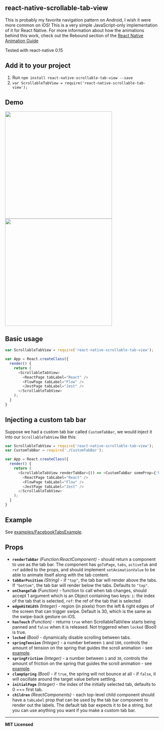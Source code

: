 ## react-native-scrollable-tab-view

This is probably my favorite navigation pattern on Android, I wish it
were more common on iOS! This is a very simple JavaScript-only
implementation of it for React Native. For more information about how
the animations behind this work, check out the Rebound section of the
[React Native Animation Guide](https://facebook.github.io/react-native/docs/animations.html)

Tested with react-native 0.15

## Add it to your project

1. Run `npm install react-native-scrollable-tab-view --save`
2. `var ScrollableTabView = require('react-native-scrollable-tab-view');`

## Demo

<a href="https://raw.githubusercontent.com/brentvatne/react-native-scrollable-tab-view/master/demo.gif"><img src="https://raw.githubusercontent.com/brentvatne/react-native-scrollable-tab-view/master/demo.gif" width="350"></a>
<a href="https://raw.githubusercontent.com/brentvatne/react-native-scrollable-tab-view/master/demo-fb.gif"><img src="https://raw.githubusercontent.com/brentvatne/react-native-scrollable-tab-view/master/demo-fb.gif" width="350"></a>

## Basic usage

```javascript
var ScrollableTabView = require('react-native-scrollable-tab-view');

var App = React.createClass({
  render() {
    return (
      <ScrollableTabView>
        <ReactPage tabLabel="React" />
        <FlowPage tabLabel="Flow" />
        <JestPage tabLabel="Jest" />
      </ScrollableTabView>
    );
  }
}
```

## Injecting a custom tab bar

Suppose we had a custom tab bar called `CustomTabBar`, we would inject
it into our `ScrollableTabView` like this:

```javascript
var ScrollableTabView = require('react-native-scrollable-tab-view');
var CustomTabBar = require('./CustomTabBar');

var App = React.createClass({
  render() {
    return (
      <ScrollableTabView renderTabBar={() => <CustomTabBar someProp={'here'} />}>
        <ReactPage tabLabel="React" />
        <FlowPage tabLabel="Flow" />
        <JestPage tabLabel="Jest" />
      </ScrollableTabView>
    );
  }
}
```

## Example

See
[examples/FacebookTabsExample](https://github.com/brentvatne/react-native-scrollable-tab-view/tree/master/examples/FacebookTabsExample).

## Props

- **`renderTabBar`** _(Function:ReactComponent)_ - should return a component to use as
  the tab bar. The component has `goToPage`, `tabs`, `activeTab` and
  `ref` added to the props, and should implement `setAnimationValue` to
  be able to animate itself along with the tab content.
- **`tabBarPosition`** _(String)_ - if `"top"`, the tab bar will render above the tabs. If `"bottom"`, the tab bar will render below the tabs. Defaults to `"top"`.
- **`onChangeTab`** _(Function)_ - function to call when tab changes, should accept 1 argument which is an Object containing two keys: `i`: the index of the tab that is selected, `ref`: the ref of the tab that is selected
- **`edgeHitWidth`** _(Integer)_ - region (in pixels) from the left & right edges of the screen that can trigger swipe. Default is 30, which is the same as the swipe-back gesture on iOS.
- **`hasTouch`** _(Function)_ - returns `true` when ScrollableTabView starts being panned and `false` when it is released. Not triggered when `locked` (Bool) is true.
- **`locked`** _(Bool)_ - dynamically disable scrolling between tabs.
- **`springTension`** _(Integer)_ - a number between `1` and `100`, controls the amount of tension on the spring that guides the scroll animation - see [example](http://facebook.github.io/rebound-js/examples/#graph-canvas).
- **`springFriction`** _(Integer)_ - a number between `1` and `30`, controls the amount of friction on the spring that guides the scroll animation - see [example](http://facebook.github.io/rebound-js/examples/#graph-canvas).
- **`clampSpring`** _(Bool)_ - if `true`, the spring will not bounce at all - if `false`, it will oscillate around the target value before settling.
- **`initialPage`** _(Integer)_ - the index of the initially selected tab, defaults to 0 === first tab.
- **`children`** _(ReactComponents)_ - each top-level child component should have a `tabLabel` prop that can be used by the tab bar component to render out the labels. The default tab bar expects it to be a string, but you can use anything you want if you make a custom tab bar.

---

**MIT Licensed**
